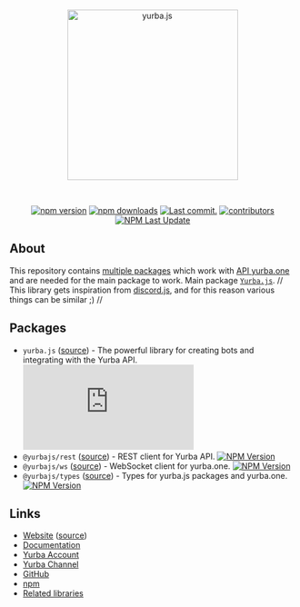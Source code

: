 <div align="center">
	<br />
	<p>
		<a href="https://yurba.js.org"><img src="https://cdn.yurba.one/photos/1423.jpg" width="300" alt="yurba.js" /></a>
	</p>
	<br />
	<p>
		<a href="https://www.npmjs.com/package/yurba.js"><img src="https://img.shields.io/npm/v/yurba.js.svg?maxAge=3600" alt="npm version" /></a>
		<a href="https://www.npmjs.com/package/yurba.js"><img src="https://img.shields.io/npm/dt/yurba.js.svg?maxAge=3600" alt="npm downloads" /></a>
		<!-- <a href="https://github.com/rastgame/yurba.js/actions"><img src="https://github.com/rastgame/yurba.js/actions/workflows/tests.yml/badge.svg" alt="Tests status" /></a> -->
		<a href="https://github.com/rastgame/yurba.js/commits/main"><img src="https://img.shields.io/github/last-commit/rastgame/yurba.js.svg?logo=github&logoColor=ffffff" alt="Last commit." /></a>
		<a href="https://github.com/rastgame/yurba.js/graphs/contributors"><img src="https://img.shields.io/github/contributors/rastgame/yurba.js.svg?maxAge=3600&logo=github&logoColor=fff&color=00c7be" alt="contributors" /></a>
		<!-- <a href="https://codecov.io/gh/rastgame/yurba.js"><img src="https://codecov.io/gh/rastgame/yurba.js/branch/main/graph/badge.svg?precision=2" alt="Code coverage" /></a> -->
        <a href="https://www.npmjs.com/package/yurba.js"><img alt="NPM Last Update" src="https://img.shields.io/npm/last-update/yurba.js" alt="npm last update"></a>
	</p>
</div>

## About

This repository contains [multiple packages](github-tags) which work with [API yurba.one](https://docs.yurba.one/overview) and are needed for the main package to work.
Main package [`Yurba.js`](source).
// This library gets inspiration from [discord.js](https://github.com/discordjs/discord.js), and for this reason various things can be similar ;) //

## Packages
- `yurba.js` ([source][source]) - The powerful library for creating bots and integrating with the Yurba API. [![NPM Version](https://img.shields.io/npm/v/yurba.js)](https://www.npmjs.com/package/yurba.js)
- `@yurbajs/rest` ([source][source]) - REST client for Yurba API. [![NPM Version](https://img.shields.io/npm/v/@yurbajs/rest)](https://www.npmjs.com/package/@yurbajs/rest)
- `@yurbajs/ws` ([source][source]) - WebSocket client for yurba.one. [![NPM Version](https://img.shields.io/npm/v/@yurbajs/ws)](https://www.npmjs.com/package/@yurbajs/ws)
- `@yurbajs/types` ([source][source]) - Types for yurba.js packages and yurba.one. [![NPM Version](https://img.shields.io/npm/v/@yurbajs/types)](https://www.npmjs.com/package/@yurbajs/types)



## Links
- [Website][website] ([source][website-source])
- [Documentation][documentation]
- [Yurba Account][yurba]
- [Yurba Channel][yurba-channel]
- [GitHub][source]
- [npm][npm]
- [Related libraries][related-libs]




[github-tags]: https://github.com/RastGame/Yurba.js/tags
[source]: https://github.com/RastGame/Yurba.js/tree/main/packages/yurba.js
[website]: https://yurba.js.org
[website-source]: #
[documentation]: #
[yurba]: https://me.yurba.one/yurbajs
[yurba-channel]: https://me.yurba.one/yjs
[npm]: https://www.npmjs.com/package/yurba.js
[related-libs]: #
